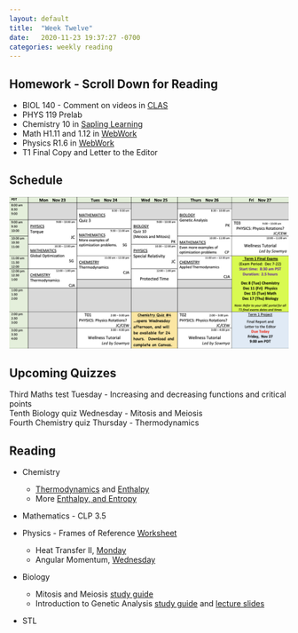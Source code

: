 ```yaml
---
layout: default
title:  "Week Twelve"
date:   2020-11-23 19:37:27 -0700
categories: weekly reading
---
```


## Homework - Scroll Down for Reading
- BIOL 140 - Comment on videos in [CLAS](https://clas2.arts.ubc.ca/science)
- PHYS 119 Prelab
- Chemistry 10 in [Sapling Learning](https://canvas.ubc.ca/courses/62920/modules/items/2122446)
- Math H1.11 and 1.12 in [WebWork](https://webwork.elearning.ubc.ca/webwork2/2020W1-2_SCIE_010_001/)
- Physics R1.6 in [WebWork](https://webwork.elearning.ubc.ca/webwork2/2020W1-2_SCIE_010_001/)
- T1 Final Copy and Letter to the Editor

## Schedule

![Week Twelve Schedule](/assets/w12schedule.png)

## Upcoming Quizzes

<!-- Sixth Maths quiz Monday - Critical points and derivative tests -->    
Third Maths test Tuesday - Increasing and decreasing functions and critical points   
Tenth Biology quiz Wednesday - Mitosis and Meiosis   
Fourth Chemistry quiz Thursday - Thermodynamics   
<!-- Fifth Physics quiz Thursday - Thermodynamics    -->

## Reading

- Chemistry
	- [Thermodynamics](https://canvas.ubc.ca/courses/62920/pages/class-16-november-5-introduction-to-thermodynamics?module_item_id=251584) and [Enthalpy](https://canvas.ubc.ca/courses/62920/pages/class-18-november-12-the-first-law-in-action-introducing-enthalpy?module_item_id=2565605)
	- More [Enthalpy, and Entropy](https://canvas.ubc.ca/courses/62920/pages/class-19-november-17-enthalpy-wrap-up-introducing-entropy?module_item_id=2576905)

- Mathematics - <!-- 7 on [Active Calculus](https://activecalculus.org/) and -->CLP 3.5

- Physics -<!-- [Rotations on WebWork](https://webwork.elearning.ubc.ca/webwork2/2020W1-2_SCIE_010_001/) --><!--  - Open Stax 2 [1.6](https://openstax.org/books/university-physics-volume-2/pages/1-6-mechanisms-of-heat-transfer) --> Frames of Reference [Worksheet](https://canvas.ubc.ca/courses/62922/files/11317297/download?wrap=1)
	- Heat Transfer II, [Monday](https://canvas.ubc.ca/courses/62922/files/11108440/download)
	- Angular Momentum, [Wednesday](https://canvas.ubc.ca/courses/62922/files/11223740/download?wrap=1)

- Biology
	- Mitosis and Meiosis [study guide](https://canvas.ubc.ca/courses/62806/files/10861641/download?wrap=19)
	- Introduction to Genetic Analysis [study guide](https://canvas.ubc.ca/courses/62806/files/11139317/download?wrap=1) and [lecture slides](https://canvas.ubc.ca/courses/62806/files/11248243/download?wrap=1)

- STL